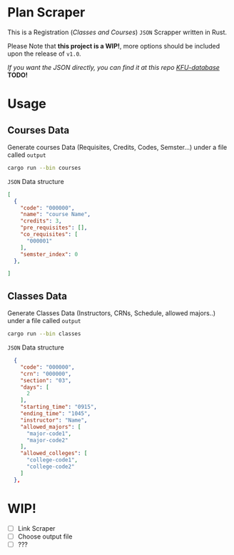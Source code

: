 # Plan Scraper
This is a Registration (*Classes and Courses*) `JSON` Scrapper written in Rust.

Please Note that **this project is a WIP!**, more options should be included upon the release of `v1.0`.

*If you want the JSON directly, you can find it at this repo [KFU-database](github.com/kfu-reg/database)* **TODO!**

# Usage
## Courses Data
Generate courses Data (Requisites, Credits, Codes, Semster...) under a file called `output`

```bash
cargo run --bin courses

```

`JSON` Data structure

```json
[
  {
    "code": "000000",
    "name": "course Name",
    "credits": 3,
    "pre_requisites": [],
    "co_requisites": [
      "000001"
    ],
    "semster_index": 0
  },

]

```


## Classes Data
Generate Classes Data (Instructors, CRNs, Schedule, allowed majors..) under a file called `output` 

```bash
cargo run --bin classes

```

`JSON` Data structure

```json
  {
    "code": "000000",
    "crn": "000000",
    "section": "03",
    "days": [
      2
    ],
    "starting_time": "0915",
    "ending_time": "1045",
    "instructor": "Name",
    "allowed_majors": [
      "major-code1",
      "major-code2"
    ],
    "allowed_colleges": [
      "college-code1",
      "college-code2"
    ]
  },

```

# WIP!
- [ ] Link Scraper
- [ ] Choose output file
- [ ] ???
